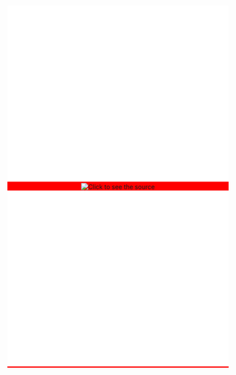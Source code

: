 <div align="center" style="background:red;">
  		<img src="header.svg" width="800" height="400" alt="Click to see the source">
  <img src="https://streak-stats.demolab.com?user=NikunjSinghania&theme=graywhite&hide_border=true" width="800" height="400" alt="Click to see the source">
  		<img src="languages.svg" width="800" height="400" alt="Click to see the source">
</div>
